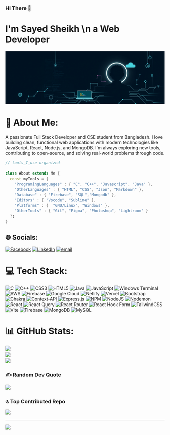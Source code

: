 ### Hi There 👋
# I'm **Sayed Sheikh \n a Web Developer** 
![I'm Sayed Sheikh ](https://raw.githubusercontent.com/SayedSheikh/SayedSheikh/refs/heads/main/artwork.png)

# 💫 About Me:
A passionate Full Stack Developer and CSE student from Bangladesh. I love building clean, functional web applications with modern technologies like JavaScript, React, Node.js, and MongoDB. I'm always exploring new tools, contributing to open-source, and solving real-world problems through code.

```dart
// tools_I_use organized

class About extends Me { 
  const myTools = {  
    "ProgramingLanguages" : { "C", "C++", "Javascript", "Java" },
    "OtherLanguages" : { "HTML", "CSS", "Json", "Markdown" },
    "Database" : { "Firebase", "SQL","Mongodb" },
    "Editors" : { "Vscode", "Sublime" },
    "Platforms" : {  "GNU/Linux", "Windows" },
    "OtherTools" : { "Git", "Figma", "Photoshop", "Lightroom" }
  };
}
```


## 🌐 Socials:
[![Facebook](https://img.shields.io/badge/Facebook-%231877F2.svg?logo=Facebook&logoColor=white)](https://www.facebook.com/sayed.sheikh.413765) [![LinkedIn](https://img.shields.io/badge/LinkedIn-%230077B5.svg?logo=linkedin&logoColor=white)](https://www.linkedin.com/in/sayed-sheikh) [![email](https://img.shields.io/badge/Email-D14836?logo=gmail&logoColor=white)](mailto:sayedsheikh9@gmail.com) 

# 💻 Tech Stack:
![C](https://img.shields.io/badge/c-%2300599C.svg?style=flat&logo=c&logoColor=white) ![C++](https://img.shields.io/badge/c++-%2300599C.svg?style=flat&logo=c%2B%2B&logoColor=white) ![CSS3](https://img.shields.io/badge/css3-%231572B6.svg?style=flat&logo=css3&logoColor=white) ![HTML5](https://img.shields.io/badge/html5-%23E34F26.svg?style=flat&logo=html5&logoColor=white) ![Java](https://img.shields.io/badge/java-%23ED8B00.svg?style=flat&logo=openjdk&logoColor=white) ![JavaScript](https://img.shields.io/badge/javascript-%23323330.svg?style=flat&logo=javascript&logoColor=%23F7DF1E) ![Windows Terminal](https://img.shields.io/badge/Windows%20Terminal-%234D4D4D.svg?style=flat&logo=windows-terminal&logoColor=white) ![AWS](https://img.shields.io/badge/AWS-%23FF9900.svg?style=flat&logo=amazon-aws&logoColor=white) ![Firebase](https://img.shields.io/badge/firebase-%23039BE5.svg?style=flat&logo=firebase) ![Google Cloud](https://img.shields.io/badge/GoogleCloud-%234285F4.svg?style=flat&logo=google-cloud&logoColor=white) ![Netlify](https://img.shields.io/badge/netlify-%23000000.svg?style=flat&logo=netlify&logoColor=#00C7B7) ![Vercel](https://img.shields.io/badge/vercel-%23000000.svg?style=flat&logo=vercel&logoColor=white) ![Bootstrap](https://img.shields.io/badge/bootstrap-%238511FA.svg?style=flat&logo=bootstrap&logoColor=white) ![Chakra](https://img.shields.io/badge/chakra-%234ED1C5.svg?style=flat&logo=chakraui&logoColor=white) ![Context-API](https://img.shields.io/badge/Context--Api-000000?style=flat&logo=react) ![Express.js](https://img.shields.io/badge/express.js-%23404d59.svg?style=flat&logo=express&logoColor=%2361DAFB) ![NPM](https://img.shields.io/badge/NPM-%23CB3837.svg?style=flat&logo=npm&logoColor=white) ![NodeJS](https://img.shields.io/badge/node.js-6DA55F?style=flat&logo=node.js&logoColor=white) ![Nodemon](https://img.shields.io/badge/NODEMON-%23323330.svg?style=flat&logo=nodemon&logoColor=%BBDEAD) ![React](https://img.shields.io/badge/react-%2320232a.svg?style=flat&logo=react&logoColor=%2361DAFB) ![React Query](https://img.shields.io/badge/-React%20Query-FF4154?style=flat&logo=react%20query&logoColor=white) ![React Router](https://img.shields.io/badge/React_Router-CA4245?style=flat&logo=react-router&logoColor=white) ![React Hook Form](https://img.shields.io/badge/React%20Hook%20Form-%23EC5990.svg?style=flat&logo=reacthookform&logoColor=white) ![TailwindCSS](https://img.shields.io/badge/tailwindcss-%2338B2AC.svg?style=flat&logo=tailwind-css&logoColor=white) ![Vite](https://img.shields.io/badge/vite-%23646CFF.svg?style=flat&logo=vite&logoColor=white) ![Firebase](https://img.shields.io/badge/firebase-a08021?style=flat&logo=firebase&logoColor=ffcd34) ![MongoDB](https://img.shields.io/badge/MongoDB-%234ea94b.svg?style=flat&logo=mongodb&logoColor=white) ![MySQL](https://img.shields.io/badge/mysql-4479A1.svg?style=flat&logo=mysql&logoColor=white)
# 📊 GitHub Stats:
![](https://github-readme-stats.vercel.app/api?username=SayedSheikh&theme=radical&hide_border=false&include_all_commits=false&count_private=false)<br/>
![](https://nirzak-streak-stats.vercel.app/?user=SayedSheikh&theme=radical&hide_border=false)<br/>
![](https://github-readme-stats.vercel.app/api/top-langs/?username=SayedSheikh&theme=radical&hide_border=false&include_all_commits=false&count_private=false&layout=compact)

### ✍️ Random Dev Quote
![](https://quotes-github-readme.vercel.app/api?type=horizontal&theme=radical)

### 🔝 Top Contributed Repo
![](https://github-contributor-stats.vercel.app/api?username=SayedSheikh&limit=5&theme=dark&combine_all_yearly_contributions=true)

---
[![](https://visitcount.itsvg.in/api?id=SayedSheikh&icon=0&color=0)](https://visitcount.itsvg.in)


<!-- Proudly created with GPRM ( https://gprm.itsvg.in ) -->


